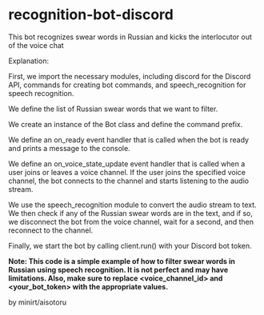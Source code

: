 # recognition-bot-discord
This bot recognizes swear words in Russian and kicks the interlocutor out of the voice chat


Explanation:

First, we import the necessary modules, including discord for the Discord API, commands for creating bot commands, and speech_recognition for speech recognition.

We define the list of Russian swear words that we want to filter.

We create an instance of the Bot class and define the command prefix.

We define an on_ready event handler that is called when the bot is ready and prints a message to the console.

We define an on_voice_state_update event handler that is called when a user joins or leaves a voice channel. If the user joins the specified voice channel, the bot connects to the channel and starts listening to the audio stream.

We use the speech_recognition module to convert the audio stream to text. We then check if any of the Russian swear words are in the text, and if so, we disconnect the bot from the voice channel, wait for a second, and then reconnect to the channel.

Finally, we start the bot by calling client.run() with your Discord bot token.

**Note: This code is a simple example of how to filter swear words in Russian using speech recognition. It is not perfect and may have limitations. Also, make sure to replace <voice_channel_id> and <your_bot_token> with the appropriate values.**



by minirt/aisotoru
